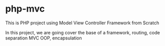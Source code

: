# php-mvc
This is PHP project using Model View Controller Framework from Scratch

In this project, we are going cover the base of a framework, routing, code separation MVC OOP, encapsulation
